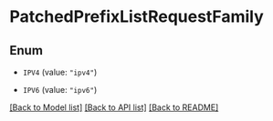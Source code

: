 # PatchedPrefixListRequestFamily

## Enum


* `IPV4` (value: `"ipv4"`)

* `IPV6` (value: `"ipv6"`)


[[Back to Model list]](../README.md#documentation-for-models) [[Back to API list]](../README.md#documentation-for-api-endpoints) [[Back to README]](../README.md)


